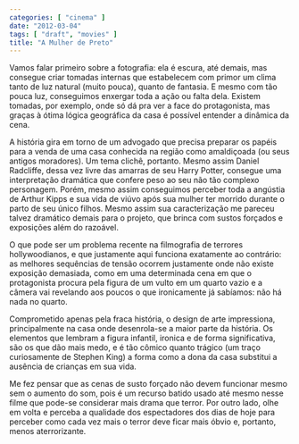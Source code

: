 ```yaml
---
categories: [ "cinema" ]
date: "2012-03-04"
tags: [ "draft", "movies" ]
title: "A Mulher de Preto"
---
```

Vamos falar primeiro sobre a fotografia: ela é escura, até demais, mas
consegue criar tomadas internas que estabelecem com primor um clima tanto
de luz natural (muito pouca), quanto de fantasia. E mesmo com tão pouca
luz, conseguimos enxergar toda a ação ou falta dela. Existem tomadas,
por exemplo, onde só dá pra ver a face do protagonista, mas graças
à ótima lógica geográfica da casa é possível entender a dinâmica
da cena.

A história gira em torno de um advogado que precisa preparar os papéis
para a venda de uma casa conhecida na região como amaldiçoada (ou
seus antigos moradores). Um tema clichê, portanto. Mesmo assim Daniel
Radcliffe, dessa vez livre das amarras de seu Harry Potter, consegue uma
interpretação dramática que confere peso ao seu não tão complexo
personagem. Porém, mesmo assim conseguimos perceber toda a angústia de
Arthur Kipps e sua vida de viúvo após sua mulher ter morrido durante o
parto de seu único filhos. Mesmo assim sua caracterização me pareceu
talvez dramático demais para o projeto, que brinca com sustos forçados
e exposições além do razoável.

O que pode ser um problema recente na filmografia de terrores
hollywoodianos, e que justamente aqui funciona exatamente ao contrário:
as melhores sequências de tensão ocorrem justamente onde não existe
exposição demasiada, como em uma determinada cena em que o protagonista
procura pela figura de um vulto em um quarto vazio e a câmera vai
revelando aos poucos o que ironicamente já sabíamos: não há nada no
quarto.

Comprometido apenas pela fraca história, o design de arte impressiona,
principalmente na casa onde desenrola-se a maior parte da história. Os
elementos que lembram a figura infantil, ironica e de forma significativa,
são os que dão mais medo, e é tão cômico quanto trágico (um traço
curiosamente de Stephen King) a forma como a dona da casa substitui a
ausência de crianças em sua vida.

Me fez pensar que as cenas de susto forçado não devem funcionar mesmo
sem o aumento do som, pois é um recurso batido usado até mesmo nesse
filme que pode-se considerar mais drama que terror. Por outro lado,
olhe em volta e perceba a qualidade dos espectadores dos dias de hoje
para perceber como cada vez mais o terror deve ficar mais óbvio e,
portanto, menos aterrorizante.

